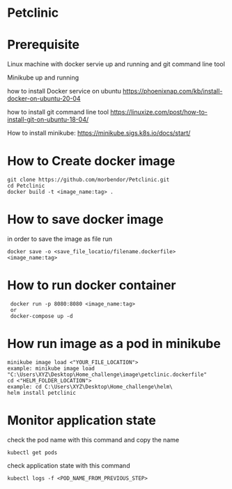 # Petclinic

# Prerequisite 
Linux machine with docker servie up and running and git command line tool 

Minikube up and running  

 how to install Docker service on ubuntu
https://phoenixnap.com/kb/install-docker-on-ubuntu-20-04

 how to install git command line tool 
https://linuxize.com/post/how-to-install-git-on-ubuntu-18-04/



 How to install minikube:
https://minikube.sigs.k8s.io/docs/start/


# How to Create docker image 
 ```
 git clone https://github.com/morbendor/Petclinic.git
 cd Petclinic 
 docker build -t <image_name:tag> .
 ```
 # How to save docker image 
 in order to save the image as file run 
 ```
 docker save -o <save_file_locatio/filename.dockerfile> <image_name:tag>
 ```
 # How to run docker container  
```
 docker run -p 8080:8080 <image_name:tag>
 or 
 docker-compose up -d 
```

# How run image as a pod in minikube
```
minikube image load <"YOUR_FILE_LOCATION">
example: minikube image load "C:\Users\XYZ\Desktop\Home_challenge\image\petclinic.dockerfile"
cd <"HELM_FOLDER_LOCATION">
example: cd C:\Users\XYZ\Desktop\Home_challenge\helm\
helm install petclinic
```
# Monitor application state 
 check the pod name with this command and copy the name
```
kubectl get pods
```
 check application state with this command 
 ```
 kubectl logs -f <POD_NAME_FROM_PREVIOUS_STEP>
 ```
 
